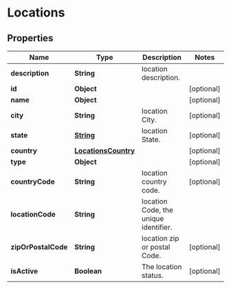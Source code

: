 

# Locations


## Properties

| Name | Type | Description | Notes |
|------------ | ------------- | ------------- | -------------|
|**description** | **String** | location description. |  |
|**id** | **Object** |  |  [optional] |
|**name** | **Object** |  |  [optional] |
|**city** | **String** | location City. |  [optional] |
|**state** | [**String**](String.md) | location State. |  [optional] |
|**country** | [**LocationsCountry**](LocationsCountry.md) |  |  [optional] |
|**type** | **Object** |  |  [optional] |
|**countryCode** | **String** | location country code. |  [optional] |
|**locationCode** | **String** | location Code, the unique identifier. |  |
|**zipOrPostalCode** | **String** | location zip or postal Code. |  [optional] |
|**isActive** | **Boolean** | The location status. |  [optional] |



